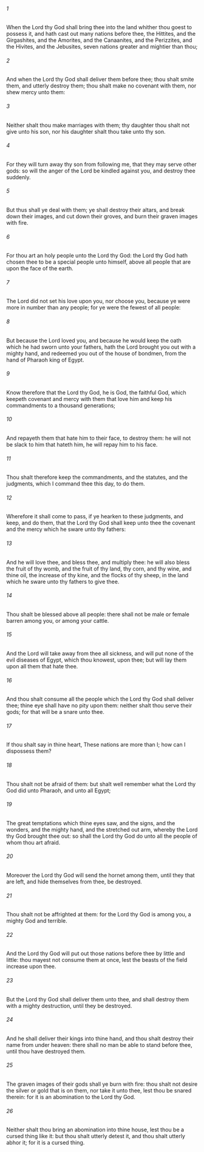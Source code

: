 ###### 1
When the Lord thy God shall bring thee into the land whither thou goest to possess it, and hath cast out many nations before thee, the Hittites, and the Girgashites, and the Amorites, and the Canaanites, and the Perizzites, and the Hivites, and the Jebusites, seven nations greater and mightier than thou;

###### 2
And when the Lord thy God shall deliver them before thee; thou shalt smite them, and utterly destroy them; thou shalt make no covenant with them, nor shew mercy unto them:

###### 3
Neither shalt thou make marriages with them; thy daughter thou shalt not give unto his son, nor his daughter shalt thou take unto thy son.

###### 4
For they will turn away thy son from following me, that they may serve other gods: so will the anger of the Lord be kindled against you, and destroy thee suddenly.

###### 5
But thus shall ye deal with them; ye shall destroy their altars, and break down their images, and cut down their groves, and burn their graven images with fire.

###### 6
For thou art an holy people unto the Lord thy God: the Lord thy God hath chosen thee to be a special people unto himself, above all people that are upon the face of the earth.

###### 7
The Lord did not set his love upon you, nor choose you, because ye were more in number than any people; for ye were the fewest of all people:

###### 8
But because the Lord loved you, and because he would keep the oath which he had sworn unto your fathers, hath the Lord brought you out with a mighty hand, and redeemed you out of the house of bondmen, from the hand of Pharaoh king of Egypt.

###### 9
Know therefore that the Lord thy God, he is God, the faithful God, which keepeth covenant and mercy with them that love him and keep his commandments to a thousand generations;

###### 10
And repayeth them that hate him to their face, to destroy them: he will not be slack to him that hateth him, he will repay him to his face.

###### 11
Thou shalt therefore keep the commandments, and the statutes, and the judgments, which I command thee this day, to do them.

###### 12
Wherefore it shall come to pass, if ye hearken to these judgments, and keep, and do them, that the Lord thy God shall keep unto thee the covenant and the mercy which he sware unto thy fathers:

###### 13
And he will love thee, and bless thee, and multiply thee: he will also bless the fruit of thy womb, and the fruit of thy land, thy corn, and thy wine, and thine oil, the increase of thy kine, and the flocks of thy sheep, in the land which he sware unto thy fathers to give thee.

###### 14
Thou shalt be blessed above all people: there shall not be male or female barren among you, or among your cattle.

###### 15
And the Lord will take away from thee all sickness, and will put none of the evil diseases of Egypt, which thou knowest, upon thee; but will lay them upon all them that hate thee.

###### 16
And thou shalt consume all the people which the Lord thy God shall deliver thee; thine eye shall have no pity upon them: neither shalt thou serve their gods; for that will be a snare unto thee.

###### 17
If thou shalt say in thine heart, These nations are more than I; how can I dispossess them?

###### 18
Thou shalt not be afraid of them: but shalt well remember what the Lord thy God did unto Pharaoh, and unto all Egypt;

###### 19
The great temptations which thine eyes saw, and the signs, and the wonders, and the mighty hand, and the stretched out arm, whereby the Lord thy God brought thee out: so shall the Lord thy God do unto all the people of whom thou art afraid.

###### 20
Moreover the Lord thy God will send the hornet among them, until they that are left, and hide themselves from thee, be destroyed.

###### 21
Thou shalt not be affrighted at them: for the Lord thy God is among you, a mighty God and terrible.

###### 22
And the Lord thy God will put out those nations before thee by little and little: thou mayest not consume them at once, lest the beasts of the field increase upon thee.

###### 23
But the Lord thy God shall deliver them unto thee, and shall destroy them with a mighty destruction, until they be destroyed.

###### 24
And he shall deliver their kings into thine hand, and thou shalt destroy their name from under heaven: there shall no man be able to stand before thee, until thou have destroyed them.

###### 25
The graven images of their gods shall ye burn with fire: thou shalt not desire the silver or gold that is on them, nor take it unto thee, lest thou be snared therein: for it is an abomination to the Lord thy God.

###### 26
Neither shalt thou bring an abomination into thine house, lest thou be a cursed thing like it: but thou shalt utterly detest it, and thou shalt utterly abhor it; for it is a cursed thing.

